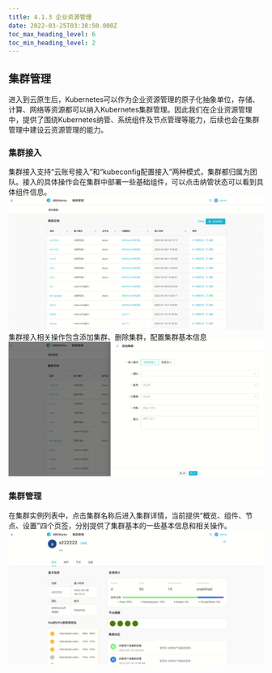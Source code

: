 ```yaml
---
title: 4.1.3 企业资源管理
date: 2022-03-25T03:38:50.000Z
toc_max_heading_level: 6
toc_min_heading_level: 2
---
```



<a name="P2ZVB"></a>

## 集群管理
进入到云原生后，Kubernetes可以作为企业资源管理的原子化抽象单位，存储、计算、网络等资源都可以纳入Kubernetes集群管理。因此我们在企业资源管理中，提供了围绕Kubernetes纳管、系统组件及节点管理等能力，后续也会在集群管理中建设云资源管理的能力。

<a name="FZrDd"></a>

### 集群接入
集群接入支持“云账号接入”和“kubeconfig配置接入”两种模式，集群都归属为团队。接入的具体操作会在集群中部署一些基础组件，可以点击纳管状态可以看到具体组件信息。<br />![image.png](./pictures/1648179530291-134893b3-22fb-408f-9335-1f553d1c9d8e.png)<br />集群接入相关操作包含添加集群、删除集群，配置集群基本信息<br />![image.png](./pictures/1648179530443-ccb35e68-e32a-4f98-b8da-ca75180f1c59.png)

<a name="HALSZ"></a>

### 集群管理
在集群实例列表中，点击集群名称后进入集群详情，当前提供“概览、组件、节点、设置”四个页签，分别提供了集群基本的一些基本信息和相关操作。<br />![image.png](./pictures/1648179530600-29749f87-c278-4b44-bd10-67e1f91d7f59.png)
